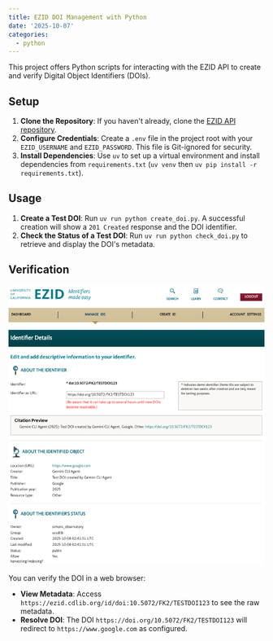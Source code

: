 ```yaml
---
title: EZID DOI Management with Python
date: '2025-10-07'
categories:
  - python
---
```


This project offers Python scripts for interacting with the EZID API to create and verify Digital Object Identifiers (DOIs).

## Setup

1.  **Clone the Repository**: If you haven't already, clone the [EZID API repository](https://github.com/zonca/ezid_api).
2.  **Configure Credentials**: Create a `.env` file in the project root with your `EZID_USERNAME` and `EZID_PASSWORD`. This file is Git-ignored for security.
3.  **Install Dependencies**: Use `uv` to set up a virtual environment and install dependencies from `requirements.txt` (`uv venv` then `uv pip install -r requirements.txt`).

## Usage

1.  **Create a Test DOI**: Run `uv run python create_doi.py`. A successful creation will show a `201 Created` response and the DOI identifier.
2.  **Check the Status of a Test DOI**: Run `uv run python check_doi.py` to retrieve and display the DOI's metadata.

## Verification

![Screenshot of EZID Identifier Details page](img/ezid_screenshot.png)

You can verify the DOI in a web browser:

*   **View Metadata**: Access `https://ezid.cdlib.org/id/doi:10.5072/FK2/TESTDOI123` to see the raw metadata.
*   **Resolve DOI**: The DOI `https://doi.org/10.5072/FK2/TESTDOI123` will redirect to `https://www.google.com` as configured.
